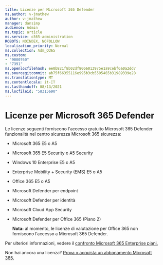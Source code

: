 ```yaml
---
title: Licenze per Microsoft 365 Defender
ms.author: v-jmathew
author: v-jmathew
manager: dansimp
audience: Admin
ms.topic: article
ms.service: o365-administration
ROBOTS: NOINDEX, NOFOLLOW
localization_priority: Normal
ms.collection: Adm_O365
ms.custom:
- "9000760"
- "7391"
ms.openlocfilehash: ee0b821f8b02df8066013975e1a9cebf6a0a2dd7
ms.sourcegitcommit: ab75f66355116e995b3cb5505465b31989339e28
ms.translationtype: MT
ms.contentlocale: it-IT
ms.lasthandoff: 08/13/2021
ms.locfileid: "58315690"
---
```

# <a name="licenses-for-microsoft-365-defender"></a>Licenze per Microsoft 365 Defender

Le licenze seguenti forniscono l'accesso gratuito Microsoft 365 Defender funzionalità nel centro sicurezza Microsoft 365 sicurezza:

- Microsoft 365 E5 o A5
- Microsoft 365 E5 Security o A5 Security
- Windows 10 Enterprise E5 o A5
- Enterprise Mobility + Security (EMS) E5 o A5
- Office 365 E5 o A5
- Microsoft Defender per endpoint
- Microsoft Defender per identità
- Microsoft Cloud App Security
- Microsoft Defender per Office 365 (Piano 2)

    **Nota:** al momento, le licenze di valutazione per Office 365 non forniscono l'accesso a Microsoft 365 Defender.

Per ulteriori informazioni, vedere il [confronto Microsoft 365 Enterprise piani.](https://go.microsoft.com/fwlink/?linkid=2143458)

Non hai ancora una licenza? [Prova o acquista un abbonamento Microsoft 365.](https://go.microsoft.com/fwlink/?linkid=2143625)
